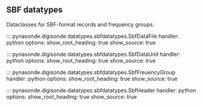## SBF datatypes

Dataclasses for SBF-format records and frequency groups.

::: pynasonde.digisonde.datatypes.sbfdatatypes.SbfDataFile
    handler: python
    options:
        show_root_heading: true
        show_source: true

::: pynasonde.digisonde.datatypes.sbfdatatypes.SbfDataUnit
    handler: python
    options:
        show_root_heading: true
        show_source: true

::: pynasonde.digisonde.datatypes.sbfdatatypes.SbfFreuencyGroup
    handler: python
    options:
        show_root_heading: true
        show_source: true


::: pynasonde.digisonde.datatypes.sbfdatatypes.SbfHeader
    handler: python
    options:
        show_root_heading: true
        show_source: true

